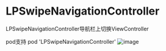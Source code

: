 # LPSwipeNavigationController
LPSwipeNavigationController导航栏上切换ViewController

pod支持 pod 'LPSwipeNavigationController'
![image](http://om4bheheq.bkt.clouddn.com/Simulator%20Screen%20Shot%202017%E5%B9%B44%E6%9C%8813%E6%97%A5%20%E4%B8%8B%E5%8D%886.07.35.png)
